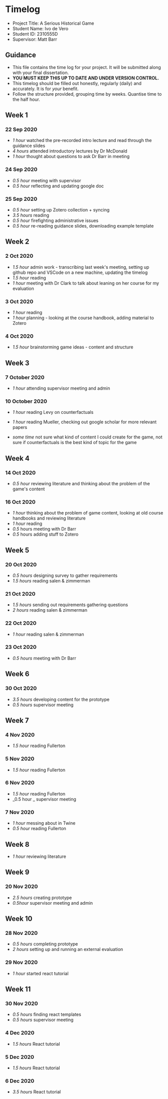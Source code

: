 # Timelog

- Project Title: A Serious Historical Game
- Student Name: Ivo de Vero
- Student ID: 2310555D
- Supervisor: Matt Barr

## Guidance

- This file contains the time log for your project. It will be submitted along with your final dissertation.
- **YOU MUST KEEP THIS UP TO DATE AND UNDER VERSION CONTROL.**
- This timelog should be filled out honestly, regularly (daily) and accurately. It is for _your_ benefit.
- Follow the structure provided, grouping time by weeks. Quantise time to the half hour.

## Week 1

### 22 Sep 2020

- _1 hour_ watched the pre-recorded intro lecture and read through the guidance slides
- _4 hours_ attended introductory lectures by Dr McDonald
- _1 hour_ thought about questions to ask Dr Barr in meeting

### 24 Sep 2020

- _0.5 hour_ meeting with supervisor
- _0.5 hour_ reflecting and updating google doc

### 25 Sep 2020

- _0.5 hour_ setting up Zotero collection + syncing
- _3.5 hours_ reading
- _0.5 hour_ firefighting administrative issues
- _0.5 hour_ re-reading guidance slides, downloading example template

## Week 2

### 2 Oct 2020

- _1.5 hour_ admin work - transcribing last week's meeting, setting up github repo and VSCode on a new machine, updating the timelog
- _1.5 hour_ reading
- _1 hour_ meeting with Dr Clark to talk about leaning on her course for my evaluation

### 3 Oct 2020

- _1 hour_ reading
- _1 hour_ planning - looking at the course handbook, adding material to Zotero

### 4 Oct 2020

- _1.5 hour_ brainstorming game ideas - content and structure

## Week 3

### 7 October 2020

- _1 hour_ attending supervisor meeting and admin

### 10 October 2020

- _1 hour_ reading Levy on counterfactuals
- _1 hour_ reading Mueller, checking out google scholar for more relevant papers

- _some time_ not sure what kind of content I could create for the game, not sure if counterfactuals is the best kind of topic for the game

## Week 4

### 14 Oct 2020

- _0.5 hour_ reviewing literature and thinking about the problem of the game's content

### 16 Oct 2020

- _1 hour_ thinking about the problem of game content, looking at old course handbooks and reviewing literature
- _1 hour_ reading
- _0.5_ hours meeting with Dr Barr
- _0.5_ hours adding stuff to Zotero

## Week 5

### 20 Oct 2020

- _0.5 hours_ designing survey to gather requirements
- _1.5 hours_ reading salen & zimmerman

### 21 Oct 2020

- _1.5 hours_ sending out requirements gathering questions
- _2 hours_ reading salen & zimmerman

### 22 Oct 2020

- _1 hour_ reading salen & zimmerman

### 23 Oct 2020

- _0.5 hours_ meeting with Dr Barr

## Week 6

### 30 Oct 2020

- _3.5 hours_ developing content for the prototype
- _0.5 hours_ supervisor meeting

## Week 7

### 4 Nov 2020

- _1.5 hour_ reading Fullerton

### 5 Nov 2020

- _1.5 hour_ reading Fullerton

### 6 Nov 2020

- _1.5 hour_ reading Fullerton
- _0.5 hour _ supervisor meeting

### 7 Nov 2020

- _1 hour_ messing about in Twine
- _0.5 hour_ reading Fullerton

## Week 8

- _1 hour_ reviewing literature

## Week 9

### 20 Nov 2020

- _2.5 hours_ creating prototype
- _0.5hour_ supervisor meeting and admin

## Week 10

### 28 Nov 2020

- _0.5 hours_ completing prototype
- _2 hours_ setting up and running an external evaluation

### 29 Nov 2020

- _1 hour_ started react tutorial

## Week 11

### 30 Nov 2020

- _0.5 hours_ finding react templates
- _0.5 hours_ supervisor meeting

### 4 Dec 2020

- _1.5 hours_ React tutorial

### 5 Dec 2020

- _1.5 hours_ React tutorial

### 6 Dec 2020

- _3.5 hours_ React tutorial
